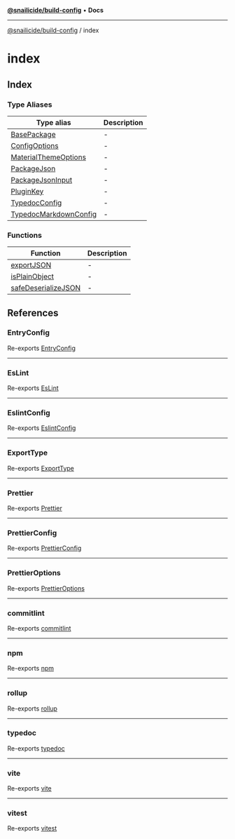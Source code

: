 [**@snailicide/build-config**](../README.md) • **Docs**

---

[@snailicide/build-config](../README.md) / index

# index

## Index

### Type Aliases

| Type alias                                                     | Description |
| -------------------------------------------------------------- | ----------- |
| [BasePackage](type-aliases/BasePackage.md)                     | -           |
| [ConfigOptions](type-aliases/ConfigOptions.md)                 | -           |
| [MaterialThemeOptions](type-aliases/MaterialThemeOptions.md)   | -           |
| [PackageJson](type-aliases/PackageJson.md)                     | -           |
| [PackageJsonInput](type-aliases/PackageJsonInput.md)           | -           |
| [PluginKey](type-aliases/PluginKey.md)                         | -           |
| [TypedocConfig](type-aliases/TypedocConfig.md)                 | -           |
| [TypedocMarkdownConfig](type-aliases/TypedocMarkdownConfig.md) | -           |

### Functions

| Function                                                | Description |
| ------------------------------------------------------- | ----------- |
| [exportJSON](functions/exportJSON.md)                   | -           |
| [isPlainObject](functions/isPlainObject.md)             | -           |
| [safeDeserializeJSON](functions/safeDeserializeJSON.md) | -           |

## References

### EntryConfig

Re-exports [EntryConfig](../rollup/type-aliases/EntryConfig.md)

---

### EsLint

Re-exports [EsLint](../eslint/variables/EsLint.md)

---

### EslintConfig

Re-exports [EslintConfig](../eslint/type-aliases/EslintConfig.md)

---

### ExportType

Re-exports [ExportType](../rollup/type-aliases/ExportType.md)

---

### Prettier

Re-exports [Prettier](../prettier/variables/Prettier.md)

---

### PrettierConfig

Re-exports [PrettierConfig](../prettier/type-aliases/PrettierConfig.md)

---

### PrettierOptions

Re-exports [PrettierOptions](../prettier/type-aliases/PrettierOptions.md)

---

### commitlint

Re-exports [commitlint](../commitlint/variables/commitlint.md)

---

### npm

Re-exports [npm](../npm/variables/npm.md)

---

### rollup

Re-exports [rollup](../rollup/variables/rollup.md)

---

### typedoc

Re-exports [typedoc](../typedoc/variables/typedoc.md)

---

### vite

Re-exports [vite](../vite/variables/vite.md)

---

### vitest

Re-exports [vitest](../vitest/variables/vitest.md)
